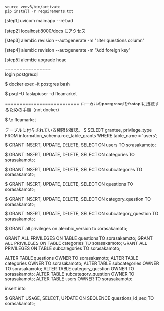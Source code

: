```
source venv3/bin/activate
pip install -r requirements.txt
```

[step1]
uvicorn main:app --reload

[step2]
localhost:8000/docs
にアクセス

[step3]
alembic revision --autogenerate -m "alter questions column"

[step4]
alembic revision --autogenerate -m "Add foreign key"

[step5]
alembic upgrade head

================<br>
login postgresql

$ docker exec -it postgres bash

$ psql -U fastapiuser -d fleamarket

==========================
ローカルのpostgresqlをfastapiに接続するための手順（not docker）


$ \c fleamarket

テーブルに付与されている権限を確認。
$ SELECT grantee, privilege_type 
FROM information_schema.role_table_grants 
WHERE table_name = 'users';

$ GRANT INSERT, UPDATE, DELETE, SELECT ON users TO sorasakamoto;

$ GRANT INSERT, UPDATE, DELETE, SELECT ON categories TO sorasakamoto;

$ GRANT INSERT, UPDATE, DELETE, SELECT ON subcategories TO sorasakamoto;

$ GRANT INSERT, UPDATE, DELETE, SELECT ON questions TO sorasakamoto;

$ GRANT INSERT, UPDATE, DELETE, SELECT ON category_question TO sorasakamoto;

$ GRANT INSERT, UPDATE, DELETE, SELECT ON subcategory_question TO sorasakamoto;

$ GRANT all privileges on alembic_version to sorasakamoto;

GRANT ALL PRIVILEGES ON TABLE questions TO sorasakamoto;
GRANT ALL PRIVILEGES ON TABLE categories TO sorasakamoto;
GRANT ALL PRIVILEGES ON TABLE subcategories TO sorasakamoto;

ALTER TABLE questions OWNER TO sorasakamoto;
ALTER TABLE categories OWNER TO sorasakamoto;
ALTER TABLE subcategories OWNER TO sorasakamoto;
ALTER TABLE category_question OWNER TO sorasakamoto;
ALTER TABLE subcategory_question OWNER TO sorasakamoto;
ALTER TABLE users OWNER TO sorasakamoto;

insert into 


$ GRANT USAGE, SELECT, UPDATE ON SEQUENCE questions_id_seq TO sorasakamoto;